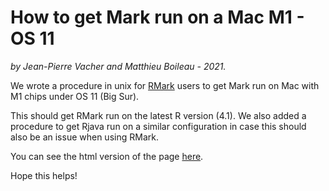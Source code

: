 # How to get Mark run on a Mac M1 - OS 11

*by Jean-Pierre Vacher and Matthieu Boileau - 2021.*

We wrote a procedure in unix for [RMark](https://cran.r-project.org/web/packages/RMark/index.html) users to get Mark run on Mac with M1 chips under OS 11 (Big Sur).

This should get RMark run on the latest R version (4.1). We also added a procedure to get Rjava run on a similar configuration in case this should also be an issue when using RMark.

You can see the html version of the page [here](file:///Users/jpvacher/Documents/GitHub/jpvacher.github.io/run_Mark_Mac_M1.html).

Hope this helps!

